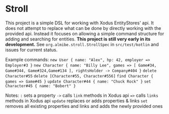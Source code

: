 # Stroll
This project is a simple DSL for working with Xodus EntityStores' api.
It does not attempt to replace what can be done by directly working with the provided api.
Instead it focuses on allowing a simple command structure for adding and searching for entities.
**This project is still very early in its development.**
See `org.almibe.stroll.StrollSpec` in `src/test/kotlin` and issues for current status.

Example commands:
`new User { name: "Alex", hp: 42, employer => Employer#3 }`
`new Character { name: "Billy Lee", games => [ Game#34, Game#344, Game#324,Game#134 ], rightsHolder -> Company#404 }`
`delete Character#55`
`delete [Character#55, Character#556]`
`find Character { games => Game#45 }`
`update Character#44 { name: "Chuck Rock" }`
`set Character#45 { name: "Bobert" }`

Notes:
`:` sets a property
`->` calls `link` methods in Xodus api
`=>` calls `links` methods in Xodus api
`update` replaces or adds properties & links
`set` removes all existing properties and links and adds the newly provided ones
